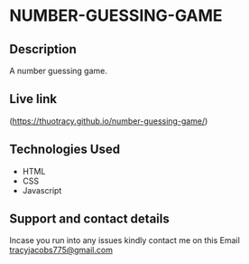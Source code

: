 # NUMBER-GUESSING-GAME

## Description
A number guessing game.

## Live link
(https://thuotracy.github.io/number-guessing-game/)

## Technologies Used
* HTML
* CSS
* Javascript

## Support and contact details
Incase you run into any issues kindly contact me on this Email tracyjacobs775@gmail.com
